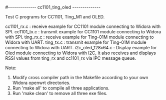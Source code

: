 #--------------  cc1101_ting_oled  --------------

Test C programs for CC1101, Ting_M1 and OLED. 

cc1101_rx.c  : receive example for CC1101 module connecting to Widora with SPI.
cc1101_tx.c  : transmit example for CC1101 module connecting to Widora with SPI.
ting_rx.c    : receive example for Ting-01M module connecting to Widora with UART.
ting_tx.c    : transmit example for Ting-01M module connecting to Widora with UART.
i2c_oled_128x64.c : Display example for Oled module connecting to Widora with I2C,
		    It also receives and displays RSSI values from ting_rx and cc1101_rx via IPC message queue.


Note:
1. Modify cross compiler path in the Makefile according to your own Widora openwrt directories.
2. Run 'make all' to compile all three applications.
3. Run 'make clean' to remove all three exe files.
